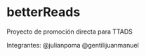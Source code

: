 # betterReads
Proyecto de promoción directa para TTADS

Integrantes:
@julianpoma
@gentilijuanmanuel
